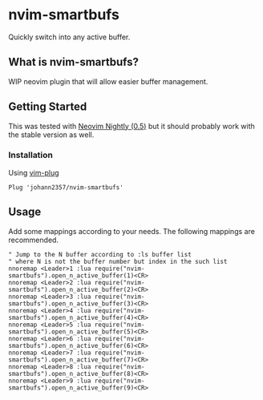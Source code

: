 # nvim-smartbufs

Quickly switch into any active buffer.

## What is nvim-smartbufs?

WIP neovim plugin that will allow easier buffer management.

## Getting Started

This was tested with [Neovim Nightly (0.5)](https://github.com/neovim/neovim/releases/tag/nightly)
  but it should probably work with the stable version as well.

### Installation

Using [vim-plug](https://github.com/junegunn/vim-plug)

```viml
Plug 'johann2357/nvim-smartbufs'
```

## Usage

Add some mappings according to your needs.
The following mappings are recommended.

```viml
" Jump to the N buffer according to :ls buffer list
" where N is not the buffer number but index in the such list
nnoremap <Leader>1 :lua require("nvim-smartbufs").open_n_active_buffer(1)<CR>
nnoremap <Leader>2 :lua require("nvim-smartbufs").open_n_active_buffer(2)<CR>
nnoremap <Leader>3 :lua require("nvim-smartbufs").open_n_active_buffer(3)<CR>
nnoremap <Leader>4 :lua require("nvim-smartbufs").open_n_active_buffer(4)<CR>
nnoremap <Leader>5 :lua require("nvim-smartbufs").open_n_active_buffer(5)<CR>
nnoremap <Leader>6 :lua require("nvim-smartbufs").open_n_active_buffer(6)<CR>
nnoremap <Leader>7 :lua require("nvim-smartbufs").open_n_active_buffer(7)<CR>
nnoremap <Leader>8 :lua require("nvim-smartbufs").open_n_active_buffer(8)<CR>
nnoremap <Leader>9 :lua require("nvim-smartbufs").open_n_active_buffer(9)<CR>
```
